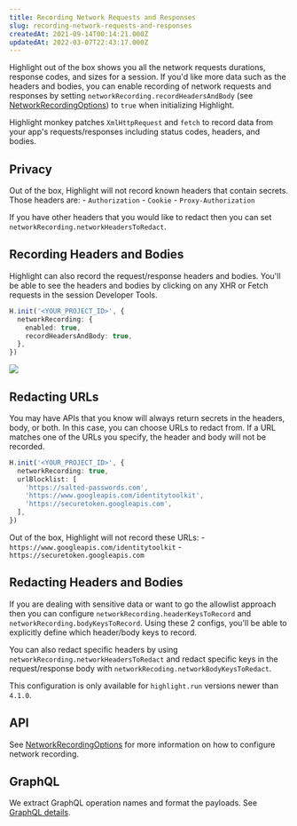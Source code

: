 ```yaml
---
title: Recording Network Requests and Responses
slug: recording-network-requests-and-responses
createdAt: 2021-09-14T00:14:21.000Z
updatedAt: 2022-03-07T22:43:17.000Z
---
```


Highlight out of the box shows you all the network requests durations, response codes, and sizes for a session. If you'd like more data such as the headers and bodies, you can enable recording of network requests and responses by setting `networkRecording.recordHeadersAndBody` (see [NetworkRecordingOptions](../../../sdk/client.md#Hinit)) to `true` when initializing Highlight.

Highlight monkey patches `XmlHttpRequest` and `fetch` to record data from your app's requests/responses including status codes, headers, and bodies.

## Privacy

Out of the box, Highlight will not record known headers that contain secrets. Those headers are:
\- `Authorization`
\- `Cookie`
\- `Proxy-Authorization`

If you have other headers that you would like to redact then you can set `networkRecording.networkHeadersToRedact`.

## Recording Headers and Bodies

Highlight can also record the request/response headers and bodies. You'll be able to see the headers and bodies by clicking on any XHR or Fetch requests in the session Developer Tools.

```typescript
H.init('<YOUR_PROJECT_ID>', {
  networkRecording: {
    enabled: true,
    recordHeadersAndBody: true,
  },
})
```

![](https://archbee-image-uploads.s3.amazonaws.com/XPwQFz8tul7ogqGkmtA0y/HMhiHwF_jifyGh-RXMJHk_network-recording.gif)

## Redacting URLs

You may have APIs that you know will always return secrets in the headers, body, or both. In this case, you can choose URLs to redact from. If a URL matches one of the URLs you specify, the header and body will not be recorded.

```typescript
H.init('<YOUR_PROJECT_ID>', {
  networkRecording: true,
  urlBlocklist: [
    'https://salted-passwords.com',
    'https://www.googleapis.com/identitytoolkit',
    'https://securetoken.googleapis.com',
  ],
})
```

Out of the box, Highlight will not record these URLs:
\- `https://www.googleapis.com/identitytoolkit`
\- `https://securetoken.googleapis.com`

## Redacting Headers and Bodies

If you are dealing with sensitive data or want to go the allowlist approach then you can configure `networkRecording.headerKeysToRecord` and `networkRecording.bodyKeysToRecord`. Using these 2 configs, you'll be able to explicitly define which header/body keys to record.

You can also redact specific headers by using `networkRecording.networkHeadersToRedact` and redact specific keys in the request/response body with `networkRecoding.networkBodyKeysToRedact`.

This configuration is only available for `highlight.run` versions newer than `4.1.0`.

## API

See [NetworkRecordingOptions](../../../sdk/client.md) for more information on how to configure network recording.

## GraphQL

We extract GraphQL operation names and format the payloads. See [GraphQL details](../../../6_product-features/1_session-replay/graphql.md).
